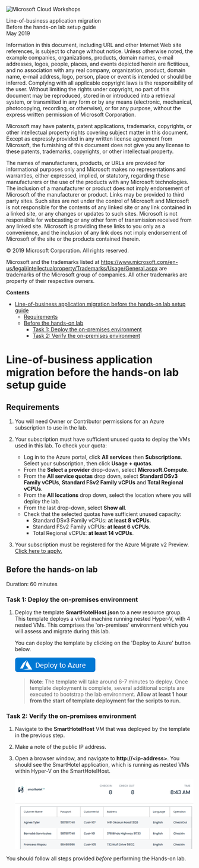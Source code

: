![](https://github.com/Microsoft/MCW-Template-Cloud-Workshop/raw/master/Media/ms-cloud-workshop.png "Microsoft Cloud Workshops")

<div class="MCWHeader1">
Line-of-business application migration
</div>

<div class="MCWHeader2">
Before the hands-on lab setup guide
</div>

<div class="MCWHeader3">
May 2019
</div>

Information in this document, including URL and other Internet Web site references, is subject to change without notice. Unless otherwise noted, the example companies, organizations, products, domain names, e-mail addresses, logos, people, places, and events depicted herein are fictitious, and no association with any real company, organization, product, domain name, e-mail address, logo, person, place or event is intended or should be inferred. Complying with all applicable copyright laws is the responsibility of the user. Without limiting the rights under copyright, no part of this document may be reproduced, stored in or introduced into a retrieval system, or transmitted in any form or by any means (electronic, mechanical, photocopying, recording, or otherwise), or for any purpose, without the express written permission of Microsoft Corporation.

Microsoft may have patents, patent applications, trademarks, copyrights, or other intellectual property rights covering subject matter in this document. Except as expressly provided in any written license agreement from Microsoft, the furnishing of this document does not give you any license to these patents, trademarks, copyrights, or other intellectual property.

The names of manufacturers, products, or URLs are provided for informational purposes only and Microsoft makes no representations and warranties, either expressed, implied, or statutory, regarding these manufacturers or the use of the products with any Microsoft technologies. The inclusion of a manufacturer or product does not imply endorsement of Microsoft of the manufacturer or product. Links may be provided to third party sites. Such sites are not under the control of Microsoft and Microsoft is not responsible for the contents of any linked site or any link contained in a linked site, or any changes or updates to such sites. Microsoft is not responsible for webcasting or any other form of transmission received from any linked site. Microsoft is providing these links to you only as a convenience, and the inclusion of any link does not imply endorsement of Microsoft of the site or the products contained therein.

© 2019 Microsoft Corporation. All rights reserved.

Microsoft and the trademarks listed at <https://www.microsoft.com/en-us/legal/intellectualproperty/Trademarks/Usage/General.aspx> are trademarks of the Microsoft group of companies. All other trademarks are property of their respective owners.

**Contents**

<!-- TOC -->

- [Line-of-business application migration before the hands-on lab setup guide](#line-of-business-application-migration-before-the-hands-on-lab-setup-guide)
  - [Requirements](#requirements)
  - [Before the hands-on lab](#before-the-hands-on-lab)
    - [Task 1: Deploy the on-premises environment](#task-1-deploy-the-on-premises-environment)
    - [Task 2: Verify the on-premises environment](#task-2-verify-the-on-premises-environment)

<!-- /TOC -->

# Line-of-business application migration before the hands-on lab setup guide 

## Requirements

1.  You will need Owner or Contributor permissions for an Azure subscription to use in the lab.

2.  Your subscription must have sufficient unused quota to deploy the VMs used in this lab. To check your quota:
    -  Log in to the Azure portal, click **All services** then **Subscriptions**. Select your subscription, then click **Usage + quotas**.
    -  From the **Select a provider** drop-down, select **Microsoft.Compute**.
    -  From the **All service quotas** drop down, select **Standard DSv3 Family vCPUs**, **Standard FSv2 Family vCPUs** and **Total Regional vCPUs**.
    -  From the **All locations** drop down, select the location where you will deploy the lab.
    -  From the last drop-down, select **Show all**.
    -  Check that the selected quotas have sufficient unused capacity:
        - Standard DSv3 Family vCPUs: **at least 8 vCPUs**.
        - Standard FSv2 Family vCPUs: **at least 6 vCPUs**.
        - Total Regional vCPUs: **at least 14 vCPUs**.
  
3.  Your subscription must be registered for the Azure Migrate v2 Preview.  [Click here to apply.](https://forms.office.com/Pages/ResponsePage.aspx?id=v4j5cvGGr0GRqy180BHbR3jsP9XEFE1ClBlDcwuVgRZUODNERjNTVjJSUVRBVllMNzhRVDFESVozRS4u)

## Before the hands-on lab

Duration: 60 minutes

### Task 1: Deploy the on-premises environment

1.  Deploy the template **SmartHotelHost.json** to a new resource group. This template deploys a virtual machine running nested Hyper-V, with 4 nested VMs. This comprises the 'on-premises' environment which you will assess and migrate during this lab.

    You can deploy the template by clicking on the 'Deploy to Azure' button below.

    [![Button to deploy the SmartHotelHost template to Azure](Images/BeforeTheHOL/deploy-to-azure.png "Deploy the SmartHotelHost template to Azure")](https://portal.azure.com/#create/Microsoft.Template/uri/https%3A%2F%2Fraw.githubusercontent.com%2Fmicrosoft%2FMCW-Line-of-business-application-migration%2Fmaster%2FHands-on%2520lab%2FResources%2FSmartHotelHost.json)

    >**Note**: The template will take around 6-7 minutes to deploy. Once template deployment is complete, several additional scripts are executed to bootstrap the lab environment. **Allow at least 1 hour from the start of template deployment for the scripts to run.**

### Task 2: Verify the on-premises environment

1.  Navigate to the **SmartHotelHost** VM that was deployed by the template in the previous step.
   
2.  Make a note of the public IP address.

3.  Open a browser window, and navigate to **http://\<ip-address\>**. You should see the SmartHotel application, which is running as nested VMs within Hyper-V on the SmartHotelHost.

    ![Browser screenshot showing the SmartHotel application](Images/BeforeTheHOL/smarthotel.png)

You should follow all steps provided *before* performing the Hands-on lab.
